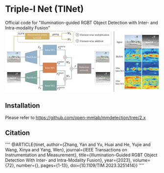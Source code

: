 # Triple-I Net (TINet)
Official code for "Illumination-guided RGBT Object Detection with Inter- and Intra-modality Fusion"
![The structure of TINet](2_new_overall.jpg)

## Installation
Please refer to <https://github.com/open-mmlab/mmdetection/tree/2.x>

## Citation
''''
@ARTICLE{tinet,
  author={Zhang, Yan and Yu, Huai and He, Yujie and Wang, Xinya and Yang, Wen},
  journal={IEEE Transactions on Instrumentation and Measurement}, 
  title={Illumination-Guided RGBT Object Detection With Inter- and Intra-Modality Fusion}, 
  year={2023},
  volume={72},
  number={},
  pages={1-13},
  doi={10.1109/TIM.2023.3251414}}
''''
